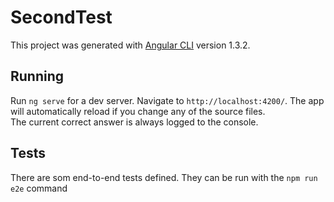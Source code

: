 # SecondTest

This project was generated with [Angular CLI](https://github.com/angular/angular-cli) version 1.3.2.

## Running

Run `ng serve` for a dev server. Navigate to `http://localhost:4200/`. The app will automatically reload if you change any of the source files.
<br>
The current correct answer is always logged to the console.

## Tests

There are som end-to-end tests defined. They can be run with the `npm run e2e` command